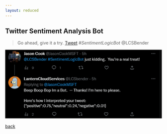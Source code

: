 ```yaml
---
layout: reduced
---
```


## Twitter Sentiment Analysis Bot

> Go ahead, give it a try.  <a href="https://twitter.com/LCSbender">Tweet</a> _#SentimentLogicBot_ @LCSBender

<img src="../media/tweet.png" width="600"/>

[back](../)